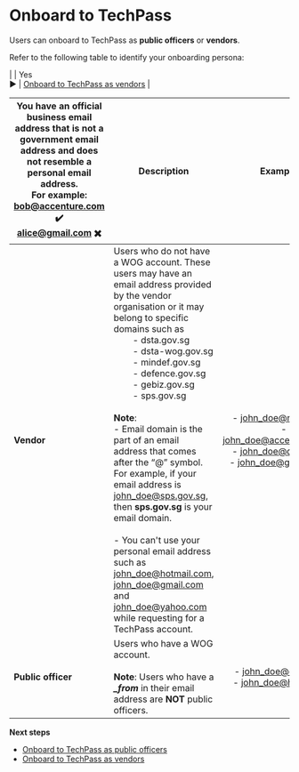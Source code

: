 # Onboard to TechPass

Users can onboard to TechPass as **public officers** or **vendors**.

Refer to the following table to identify your onboarding persona:

|  | Yes<br>▶️ | [Onboard to TechPass as vendors](onboard-vendors-to-techpass) |


| You have an official business email address that is not a government email address and does not resemble a personal email address.<br>For example:<br>bob@accenture.com ✔️<br>alice@gmail.com ✖️| Description | <div style="width:210px">Examples</div> |
|----| ------------- |:-------------:|
| **Vendor** | Users who do not have a WOG account. These users may have an email address provided by the vendor organisation or it may belong to specific domains such as<br>&nbsp;&nbsp;&nbsp;&nbsp;&nbsp;&nbsp;&nbsp;&nbsp;- dsta.gov.sg<br>&nbsp;&nbsp;&nbsp;&nbsp;&nbsp;&nbsp;&nbsp;&nbsp;- dsta-wog.gov.sg<br>&nbsp;&nbsp;&nbsp;&nbsp;&nbsp;&nbsp;&nbsp;&nbsp;- mindef.gov.sg<br>&nbsp;&nbsp;&nbsp;&nbsp;&nbsp;&nbsp;&nbsp;&nbsp;- defence.gov.sg<br>&nbsp;&nbsp;&nbsp;&nbsp;&nbsp;&nbsp;&nbsp;&nbsp;- gebiz.gov.sg<br>&nbsp;&nbsp;&nbsp;&nbsp;&nbsp;&nbsp;&nbsp;&nbsp;- sps.gov.sg<br><br>**Note**:<br>- Email domain is the part of an email address that comes after the “@” symbol. For example, if your email address is john_doe@sps.gov.sg, then **sps.gov.sg** is your email domain.<br><br>- You can't use your personal email address such as john_doe@hotmail.com, john_doe@gmail.com and john_doe@yahoo.com while requesting for a TechPass account.| - john_doe@ncs.com.sg<br>- john_doe@accenture.com.sg<br>- john_doe@dsta.gov.sg<br>- john_doe@gebiz.gov.sg  |
| **Public officer** | Users who have a WOG account.<br><br>**Note**: Users who have a  ***_from*** in their email address are **NOT** public officers.  | - john_doe@cpf.gov.sg<br>- john_doe@hdb.gov.sg |

**Next steps**

- [Onboard to TechPass as public officers](onboard-public-officers-using-non-se-machines)
- [Onboard to TechPass as vendors](onboard-vendors-to-techpass)
